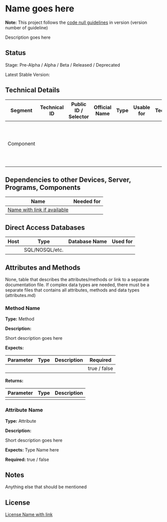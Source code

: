 # Name goes here

**Note:** This project follows the [code null guidelines](https://github.com/code-null/organization/blob/main/guidelines.md) in version (version number of guideline)

Description goes here

## Status

Stage: Pre-Alpha / Alpha / Beta / Released / Deprecated

Latest Stable Version:

## Technical Details

| Segment   | Technical ID | Public ID / Selector | Official Name | Type | Usable for | Technology | Versioning                                                                             |
| --------- | ------------ | -------------------- | ------------- | ---- | ---------- | ---------- | -------------------------------------------------------------------------------------- |
| Component |              |                      |               |      |            |            | [Name of versioning w. version number if applicable](Link to details to documentation) |

## Dependencies to other Devices, Server, Programs, Components

| Name                            | Needed for |
| ------------------------------- | ---------- |
| [Name with link if available]() |            |

## Direct Access Databases

| Host | Type           | Database Name | Used for |
| ---- | -------------- | ------------- | -------- |
|      | SQL/NOSQL/etc. |               |          |

## Attributes and Methods

None, table that describes the attributes/methods or link to a separate documentation file. If complex data types are needed, there must be a separate files that contains all attributes, methods and data types (attributes.md)

### Method Name

**Type:** Method

**Description:**

Short description goes here

**Expects:**

| Parameter | Type | Description | Required     |
| --------- | ---- | ----------- | ------------ |
|           |      |             | true / false |

**Returns:**

| Parameter | Type | Description |
| --------- | ---- | ----------- |
|           |      |             |

### Attribute Name

**Type:** Attribute

**Description:**

Short description goes here

**Expects:** Type Name here

**Required:** true / false

## Notes

Anything else that should be mentioned

## License

[License Name with link]()
